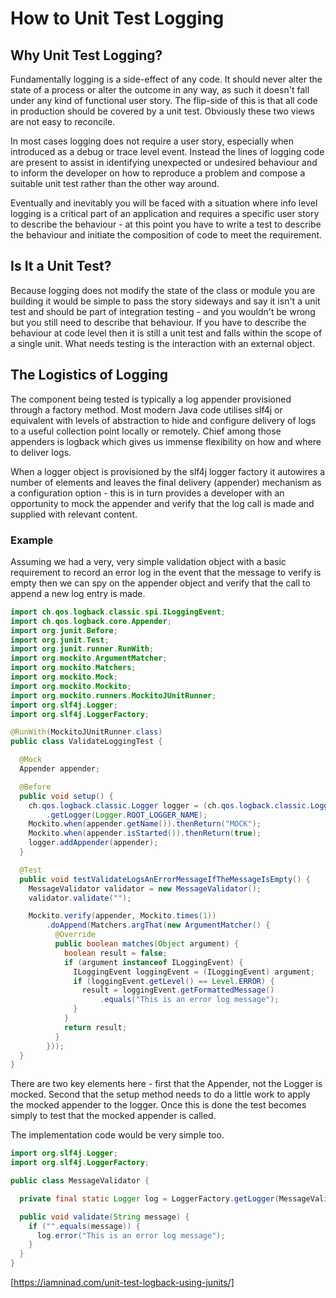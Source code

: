# How to Unit Test Logging

## Why Unit Test Logging?

Fundamentally logging is a side-effect of any code. It should never alter the
state of a process or alter the outcome in any way, as such it doesn't fall
under any kind of functional user story. The flip-side of this is that all code
in production should be covered by a unit test. Obviously these two views are
not easy to reconcile.

In most cases logging does not require a user story, especially when introduced
as a debug or trace level event. Instead the lines of logging code are present
to assist in identifying unexpected or undesired behaviour and to inform the
developer on how to reproduce a problem and compose a suitable unit test rather
than the other way around.

Eventually and inevitably you will be faced with a situation where info level
logging is a critical part of an application and requires a specific user
story to describe the behaviour - at this point you have to write a test to
describe the behaviour and initiate the composition of code to meet the
requirement.

## Is It a Unit Test?

Because logging does not modify the state of the class or module you are
building it would be simple to pass the story sideways and say it isn't a unit
test and should be part of integration testing - and you wouldn't be wrong but
you still need to describe that behaviour. If you have to describe the behaviour
at code level then it is still a unit test and falls within the scope of a
single unit. What needs testing is the interaction with an external object.

## The Logistics of Logging

The component being tested is typically a log appender provisioned through a
factory method. Most modern Java code utilises slf4j or equivalent with levels
of abstraction to hide and configure delivery of logs to a useful collection
point locally or remotely. Chief among those appenders is logback which gives
us immense flexibility on how and where to deliver logs.

When a logger object is provisioned by the slf4j logger factory it autowires a
number of elements and leaves the final delivery (appender) mechanism as a
configuration option - this is in turn provides a developer with an opportunity
to mock the appender and verify that the log call is made and supplied with
relevant content.

### Example

Assuming we had a very, very simple validation object with a basic requirement
to record an error log in the event that the message to verify is empty then we
can spy on the appender object and verify that the call to append a new log
entry is made.

```Java
import ch.qos.logback.classic.spi.ILoggingEvent;
import ch.qos.logback.core.Appender;
import org.junit.Before;
import org.junit.Test;
import org.junit.runner.RunWith;
import org.mockito.ArgumentMatcher;
import org.mockito.Matchers;
import org.mockito.Mock;
import org.mockito.Mockito;
import org.mockito.runners.MockitoJUnitRunner;
import org.slf4j.Logger;
import org.slf4j.LoggerFactory;

@RunWith(MockitoJUnitRunner.class)
public class ValidateLoggingTest {

  @Mock
  Appender appender;

  @Before
  public void setup() {
    ch.qos.logback.classic.Logger logger = (ch.qos.logback.classic.Logger) LoggerFactory
        .getLogger(Logger.ROOT_LOGGER_NAME);
    Mockito.when(appender.getName()).thenReturn("MOCK");
    Mockito.when(appender.isStarted()).thenReturn(true);
    logger.addAppender(appender);
  }

  @Test
  public void testValidateLogsAnErrorMessageIfTheMessageIsEmpty() {
    MessageValidator validator = new MessageValidator();
    validator.validate("");

    Mockito.verify(appender, Mockito.times(1))
        .doAppend(Matchers.argThat(new ArgumentMatcher() {
          @Override
          public boolean matches(Object argument) {
            boolean result = false;
            if (argument instanceof ILoggingEvent) {
              ILoggingEvent loggingEvent = (ILoggingEvent) argument;
              if (loggingEvent.getLevel() == Level.ERROR) {
                result = loggingEvent.getFormattedMessage()
                    .equals("This is an error log message");
              }
            }
            return result;
          }
        }));
  }
}
```

There are two key elements here - first that the Appender, not the Logger is
mocked. Second that the setup method needs to do a little work to apply the
mocked appender to the logger. Once this is done the test becomes simply to
test that the mocked appender is called.

The implementation code would be very simple too.

```Java
import org.slf4j.Logger;
import org.slf4j.LoggerFactory;

public class MessageValidator {

  private final static Logger log = LoggerFactory.getLogger(MessageValidator.class);

  public void validate(String message) {
    if ("".equals(message)) {
      log.error("This is an error log message");
    }
  }
}
```

[https://iamninad.com/unit-test-logback-using-junits/]
